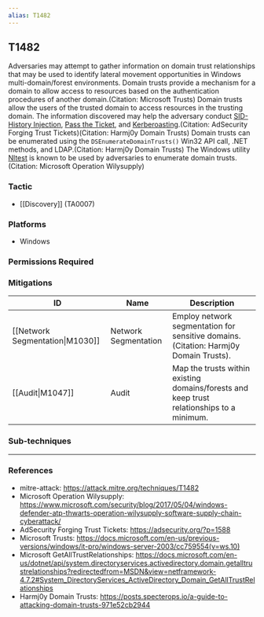 ```yaml
---
alias: T1482
---
```


## T1482

Adversaries may attempt to gather information on domain trust relationships that may be used to identify lateral movement opportunities in Windows multi-domain/forest environments. Domain trusts provide a mechanism for a domain to allow access to resources based on the authentication procedures of another domain.(Citation: Microsoft Trusts) Domain trusts allow the users of the trusted domain to access resources in the trusting domain. The information discovered may help the adversary conduct [SID-History Injection](https://attack.mitre.org/techniques/T1134/005), [Pass the Ticket](https://attack.mitre.org/techniques/T1550/003), and [Kerberoasting](https://attack.mitre.org/techniques/T1558/003).(Citation: AdSecurity Forging Trust Tickets)(Citation: Harmj0y Domain Trusts) Domain trusts can be enumerated using the `DSEnumerateDomainTrusts()` Win32 API call, .NET methods, and LDAP.(Citation: Harmj0y Domain Trusts) The Windows utility [Nltest](https://attack.mitre.org/software/S0359) is known to be used by adversaries to enumerate domain trusts.(Citation: Microsoft Operation Wilysupply)


### Tactic
- [[Discovery]] (TA0007)

### Platforms
- Windows

### Permissions Required

### Mitigations

| ID | Name | Description |
| --- | --- | --- |
| [[Network Segmentation\|M1030]] | Network Segmentation | Employ network segmentation for sensitive domains.(Citation: Harmj0y Domain Trusts). |
| [[Audit\|M1047]] | Audit | Map the trusts within existing domains/forests and keep trust relationships to a minimum. |

### Sub-techniques


---
### References

- mitre-attack: https://attack.mitre.org/techniques/T1482
- Microsoft Operation Wilysupply: https://www.microsoft.com/security/blog/2017/05/04/windows-defender-atp-thwarts-operation-wilysupply-software-supply-chain-cyberattack/
- AdSecurity Forging Trust Tickets: https://adsecurity.org/?p=1588
- Microsoft Trusts: https://docs.microsoft.com/en-us/previous-versions/windows/it-pro/windows-server-2003/cc759554(v=ws.10)
- Microsoft GetAllTrustRelationships: https://docs.microsoft.com/en-us/dotnet/api/system.directoryservices.activedirectory.domain.getalltrustrelationships?redirectedfrom=MSDN&view=netframework-4.7.2#System_DirectoryServices_ActiveDirectory_Domain_GetAllTrustRelationships
- Harmj0y Domain Trusts: https://posts.specterops.io/a-guide-to-attacking-domain-trusts-971e52cb2944

